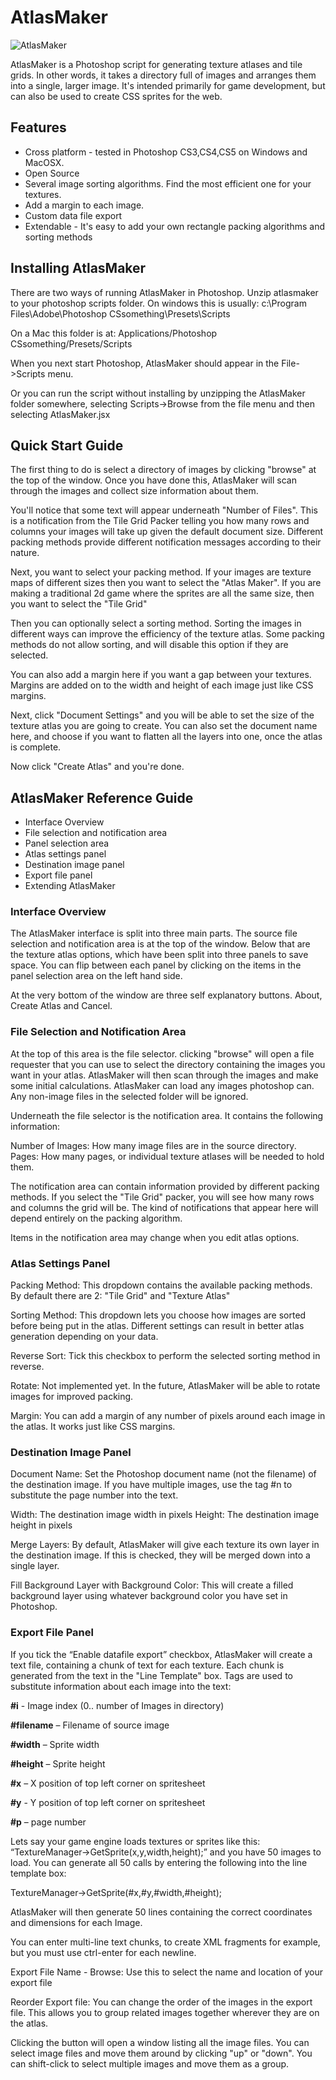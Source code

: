 # AtlasMaker
![AtlasMaker](/media/atlasmaker-screen.jpg)

AtlasMaker is a Photoshop script for generating texture atlases and tile grids. In other words, it takes a directory full of images and arranges them into a single, larger image. It's intended primarily for game development, but can also be used to create CSS sprites for the web.

## Features
* Cross platform - tested in Photoshop CS3,CS4,CS5 on Windows and MacOSX.
* Open Source
* Several image sorting algorithms. Find the most efficient one for your textures.
* Add a margin to each image.
* Custom data file export
* Extendable - It's easy to add your own rectangle packing algorithms and sorting methods

## Installing AtlasMaker
There are two ways of running AtlasMaker in Photoshop.
Unzip atlasmaker to your photoshop scripts folder. On windows this is usually:
c:\Program Files\Adobe\Photoshop CSsomething\Presets\Scripts

On a Mac this folder is at:
Applications/Photoshop CSsomething/Presets/Scripts

When you next start Photoshop, AtlasMaker should appear in the File->Scripts menu.

Or you can run the script without installing by unzipping the AtlasMaker folder somewhere, selecting Scripts->Browse from the file menu and then selecting AtlasMaker.jsx

## Quick Start Guide
The first thing to do is select a directory of images by clicking "browse" at the top of the window. Once you have done this, AtlasMaker will scan through the images and collect size information about them.

You'll notice that some text will appear underneath "Number of Files". This is a notification from the Tile Grid Packer telling you how many rows and columns your images will take up given the default document size. Different packing methods provide different notification messages according to their nature.

Next, you want to select your packing method. If your images are texture maps of different sizes then you want to select the "Atlas Maker". If you are making a traditional 2d game where the sprites are all the same size, then you want to select the "Tile Grid"

Then you can optionally select a sorting method. Sorting the images in different ways can improve the efficiency of the texture atlas. Some packing methods do not allow sorting, and will disable this option if they are selected.

You can also add a margin here if you want a gap between your textures. Margins are added on to the width and height of each image just like CSS margins.

Next, click "Document Settings" and you will be able to set the size of the texture atlas you are going to create. You can also set the document name here, and choose if you want to flatten all the layers into one, once the atlas is complete.

Now click "Create Atlas" and you're done.

## AtlasMaker Reference Guide
* Interface Overview
 * File selection and notification area
 * Panel selection area
 * Atlas settings panel
 * Destination image panel
 * Export file panel
* Extending AtlasMaker

### Interface Overview
The AtlasMaker interface is split into three main parts. The source file selection and notification area is at the top of the window. Below that are the texture atlas options, which have been split into three panels to save space. You can flip between each panel by clicking on the items in the panel selection area on the left hand side.

At the very bottom of the window are three self explanatory buttons. About, Create Atlas and Cancel.

### File Selection and Notification Area
At the top of this area is the file selector. clicking "browse" will open a file requester that you can use to select the directory containing the images you want in your atlas. AtlasMaker will then scan through the images and make some initial calculations. AtlasMaker can load any images photoshop can. Any non-image files in the selected folder will be ignored.

Underneath the file selector is the notification area. It contains the following information:

Number of Images: How many image files are in the source directory.
Pages: How many pages, or individual texture atlases will be needed to hold them. 

The notification area can contain information provided by different packing methods. If you select the "Tile Grid" packer, you will see how many rows and columns the grid will be. The kind of notifications that appear here will depend entirely on the packing algorithm.

Items in the notification area may change when you edit atlas options.

### Atlas Settings Panel
Packing Method: This dropdown contains the available packing methods. By default there are 2: "Tile Grid" and "Texture Atlas"

Sorting Method: This dropdown lets you choose how images are sorted before being put in the atlas. Different settings can result in better atlas generation depending on your data.

Reverse Sort: Tick this checkbox to perform the selected sorting method in reverse.

Rotate: Not implemented yet. In the future, AtlasMaker will be able to rotate images for improved packing.

Margin: You can add a margin of any number of pixels around each image in the atlas. It works just like CSS margins.

### Destination Image Panel
Document Name: Set the Photoshop document name (not the filename) of the destination image. If you have multiple images, use the tag #n to substitute the page number into the text.

Width: The destination image width in pixels
Height: The destination image height in pixels

Merge Layers: By default, AtlasMaker will give each texture its own layer in the destination image. If this is checked, they will be merged down into a single layer.

Fill Background Layer with Background Color: This will create a filled background layer using whatever background color you have set in Photoshop.


### Export File Panel
If you tick the “Enable datafile export” checkbox, AtlasMaker will create a text file, containing a chunk of text for each texture. Each chunk is generated from the text in the "Line Template" box. Tags are used to substitute information about each image into the text:

**\#i** - Image index (0.. number of Images in directory)

**\#filename** – Filename of source image

**\#width** – Sprite width

**\#height** – Sprite height

**\#x** – X position of top left corner on spritesheet

**\#y** - Y position of top left corner on spritesheet

**\#p** – page number

Lets say your game engine loads textures or sprites like this: “TextureManager->GetSprite(x,y,width,height);” and you have 50 images to load. You can generate all 50 calls by entering the following into the line template box:

TextureManager->GetSprite(#x,#y,#width,#height);

AtlasMaker will then generate 50 lines containing the correct coordinates and dimensions for each Image.

You can enter multi-line text chunks, to create XML fragments for example, but you must use ctrl-enter for each newline.

Export File Name  - Browse: Use this to select the name and location of your export file

Reorder Export file: You can change the order of the images in the export file. This allows you to group related images together wherever they are on the atlas.

Clicking the button will open a window listing all the image files. You can select image files and move them around by clicking "up" or "down". You can shift-click to select multiple images and move them as a group.

